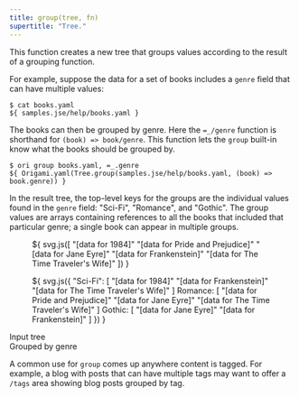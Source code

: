 ```yaml
---
title: group(tree, fn)
supertitle: "Tree."
---
```


This function creates a new tree that groups values according to the result of a grouping function.

For example, suppose the data for a set of books includes a `genre` field that can have multiple values:

```console
$ cat books.yaml
${ samples.jse/help/books.yaml }
```

The books can then be grouped by genre. Here the `=_/genre` function is shorthand for `(book) => book/genre`. This function lets the `group` built-in know what the books should be grouped by.

```console
$ ori group books.yaml, =_.genre
${ Origami.yaml(Tree.group(samples.jse/help/books.yaml, (book) => book.genre)) }
```

In the result tree, the top-level keys for the groups are the individual values found in the `genre` field: "Sci-Fi", "Romance", and "Gothic". The group values are arrays containing references to all the books that included that particular genre; a single book can appear in multiple groups.

<div class="sideBySide">
  <figure>
    ${ svg.js([
      "[data for 1984]"
      "[data for Pride and Prejudice]"
      "[data for Jane Eyre]"
      "[data for Frankenstein]"
      "[data for The Time Traveler's Wife]"
    ]) }
  </figure>
  <figure>
    ${ svg.js({
      "Sci-Fi": [
        "[data for 1984]"
        "[data for Frankenstein]"
        "[data for The Time Traveler's Wife]"
      ]
      Romance: [
        "[data for Pride and Prejudice]"
        "[data for Jane Eyre]"
        "[data for The Time Traveler's Wife]"
      ]
      Gothic: [
        "[data for Jane Eyre]"
        "[data for Frankenstein]"
      ]
    }) }
  </figure>
  <figcaption>Input tree</figcaption>
  <figcaption>Grouped by genre</figcaption>
</div>

A common use for `group` comes up anywhere content is tagged. For example, a blog with posts that can have multiple tags may want to offer a `/tags` area showing blog posts grouped by tag.
